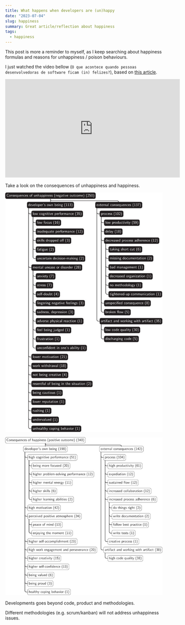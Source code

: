 ```yaml
---
title: What happens when developers are (un)happy
date: "2023-07-04"
slug: happiness
summary: Great article/reflection about happiness
tags:
  - happiness
---
```


This post is more a reminder to myself, as I keep searching about happiness formulas and reasons for unhappiness / poison behaviours. 

I just watched the video bellow (`O que acontece quando pessoas desenvolvedoras de software ficam (in) felizes?`), based on [this article](https://www.sciencedirect.com/science/article/pii/S0164121218300323?via%3Dihub).

<iframe width="560" height="315" src="https://www.youtube.com/embed/1LSqxCZ-83U" title="YouTube video player" frameborder="0" allow="accelerometer; autoplay; clipboard-write; encrypted-media; gyroscope; picture-in-picture; web-share" allowfullscreen style="text-align: center"></iframe>

Take a look on the consequences of unhappiness and happiness.

![Consequences of unhappiness](/assets/posts/2023-07-04-happiness/unhappy.jpg)

![Consequences of happiness](/assets/posts/2023-07-04-happiness/happy.jpg)

Developments goes beyond code, product and methodologies. 

Different methodologies (e.g. scrum/kanban) will not address unhappiness issues.